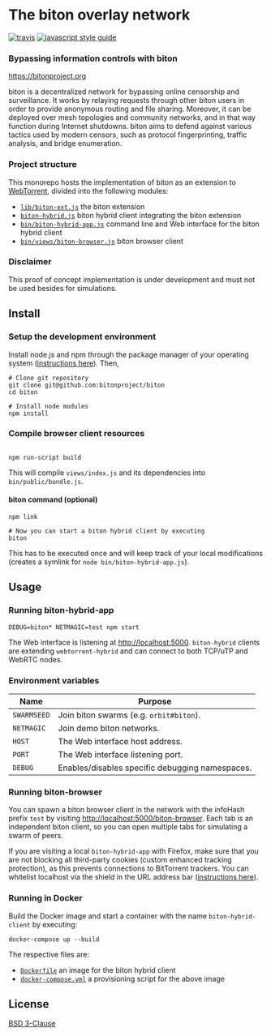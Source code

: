 # The biton overlay network
[![travis][travis-image]][travis-url] [![javascript style guide][standard-image]][standard-url]

[travis-image]: https://img.shields.io/travis/bitonproject/biton/master.svg
[travis-url]: https://travis-ci.org/bitonproject/biton
[standard-image]: https://img.shields.io/badge/code_style-standard-brightgreen.svg
[standard-url]: https://standardjs.com

### Bypassing information controls with biton
<https://bitonproject.org>

biton is a decentralized network for bypassing online censorship and
surveillance. It works by relaying requests through other biton users in order
to provide anonymous routing and file sharing. Moreover, it can be deployed over
mesh topologies and community networks, and in that way function during Internet
shutdowns. biton aims to defend against various tactics used by modern censors,
such as protocol fingerprinting, traffic analysis, and bridge enumeration.


### Project structure

This monorepo hosts the implementation of biton as an extension to
[WebTorrent](https://webtorrent.io), divided into the following modules:

  *  [`lib/biton-ext.js`](lib/biton-ext.js) the biton extension
  *  [`biton-hybrid.js`](biton-hybrid.js) biton hybrid client integrating the
  biton extension
  *  [`bin/biton-hybrid-app.js`](bin/biton-hybrid-app.js) command
  line and Web interface for the biton hybrid client
  *  [`bin/views/biton-browser.js`](bin/views/biton-browser.js) biton browser
  client


### Disclaimer

This proof of concept implementation is under development and must not be used
besides for simulations.


## Install

### Setup the development environment

Install node.js and npm through the package manager of your operating system
([instructions here](https://nodejs.org/en/download/package-manager/)). Then,

```shell
# Clone git repository
git clone git@github.com:bitonproject/biton
cd biton

# Install node modules
npm install
```

### Compile browser client resources

```shell

npm run-script build
```

This will compile `views/index.js` and its dependencies into
`bin/public/bundle.js`.


#### biton command (optional)

```shell
npm link

# Now you can start a biton hybrid client by executing
biton
```

This has to be executed once and will keep track of your local modifications
(creates a symlink for `node bin/biton-hybrid-app.js`).


## Usage

### Running biton-hybrid-app

```shell
DEBUG=biton* NETMAGIC=test npm start
```

The Web interface is listening at <http://localhost:5000>. `biton-hybrid`
clients are extending `webtorrent-hybrid` and can connect to both TCP/uTP and
WebRTC nodes.


### Environment variables

| Name      | Purpose                                         |
|-----------|-------------------------------------------------|
| `SWARMSEED` | Join biton swarms (e.g. ```orbit#biton```).   |
| `NETMAGIC` | Join demo biton networks.                      |
| `HOST`    | The Web interface host address.                 |
| `PORT`    | The Web interface listening port.               |
| `DEBUG`   | Enables/disables specific debugging namespaces. |


### Running biton-browser

You can spawn a biton browser client in the network with the infoHash prefix
`test` by visiting <http://localhost:5000/biton-browser>. Each tab is an
independent biton client, so you can open multiple tabs for simulating a swarm
of peers.

If you are visiting a local `biton-hybrid-app` with Firefox, make sure that you
are not blocking all third-party cookies (custom enhanced tracking protection),
as this prevents connections to BitTorrent trackers. You can whitelist localhost
via the shield in the URL address bar
([instructions here](https://support.mozilla.org/kb/enhanced-tracking-protection-firefox-preview#w_turn-protections-onoff-for-individual-sites)).


### Running in Docker

Build the Docker image and start a container with the name `biton-hybrid-client`
by executing:

```shell
docker-compose up --build
```

The respective files are:

* [`Dockerfile`](Dockerfile) an image for the biton hybrid client
* [`docker-compose.yml`](docker-compose.yml) a provisioning script for the above
image


## License
[BSD 3-Clause](LICENSE)
